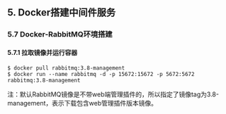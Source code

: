## 5. Docker搭建中间件服务
### 5.7 Docker-RabbitMQ环境搭建
#### 5.7.1 拉取镜像并运行容器

```shell
$ docker pull rabbitmq:3.8-management
$ docker run --name rabbitmq -d -p 15672:15672 -p 5672:5672 rabbitmq:3.8-management
```

注：默认RabbitMQ镜像是不带web端管理插件的，所以指定了镜像tag为3.8-management，表示下载包含web管理插件版本镜像。
